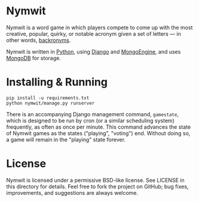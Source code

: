 # Nymwit

Nymwit is a word game in which players compete to come up with the most
creative, popular, quirky, or notable acronym given a set of letters — in other
words, [backronyms](http://en.wikipedia.org/wiki/Backronym).

Nymwit is written in [Python](http://www.python.org), using
[Django](http://www.djangoproject.com) and
[MongoEngine](http://mongoengine.org), and uses
[MongoDB](http://www.mongodb.org) for storage.

# Installing & Running

    pip install -u requirements.txt
    python nymwit/manage.py runserver

There is an accompanying Django management command, `gamestate`, which is
designed to be run by cron (or a similar scheduling system) frequently, as
often as once per minute. This command advances the state of Nymwit games
as the states ("playing", "voting") end. Without doing so, a game will
remain in the "playing" state forever.

# License

Nymwit is licensed under a permissive BSD-like license. See LICENSE in this
directory for details. Feel free to fork the project on GitHub; bug fixes,
improvements, and suggestions are always welcome.

